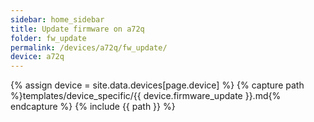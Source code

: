 ```yaml
---
sidebar: home_sidebar
title: Update firmware on a72q
folder: fw_update
permalink: /devices/a72q/fw_update/
device: a72q
---
```

{% assign device = site.data.devices[page.device] %}
{% capture path %}templates/device_specific/{{ device.firmware_update }}.md{% endcapture %}
{% include {{ path }} %}
